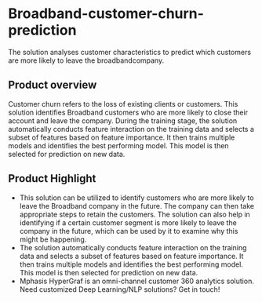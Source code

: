 # Broadband-customer-churn-prediction
The solution analyses customer characteristics to predict which customers are more likely to leave the broadbandcompany.
## Product overview
Customer churn refers to the loss of existing clients or customers. This solution identifies Broadband customers who are more likely to close their account and leave the company. During the training stage, the solution automatically conducts feature interaction on the training data and selects a subset of features based on feature importance. It then trains multiple models and identifies the best performing model. This model is then selected for prediction on new data.

## Product Highlight 

* This solution can be utilized to identify customers who are more likely to leave the Broadband company in the future. The company can then take appropriate steps to retain the customers. The solution can also help in identifying if a certain customer segment is more likely to leave the company in the future, which can be used by it to examine why this might be happening.
* The solution automatically conducts feature interaction on the training data and selects a subset of features based on feature importance. It then trains multiple models and identifies the best performing model. This model is then selected for prediction on new data.
* Mphasis HyperGraf is an omni-channel customer 360 analytics solution. Need customized Deep Learning/NLP solutions? Get in touch!
